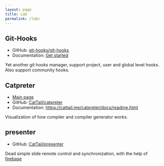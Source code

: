 ```yaml
---
layout: page
title: Lab
permalink: /lab/
---
```


## Git-Hooks

* GitHub: [git-hooks/git-hooks](https://github.com/git-hooks/git-hooks)
* Documentation: [Get started](https://github.com/git-hooks/git-hooks/wiki/Get-Started)

Yet another git hooks manager, support project, user and global level hooks. Also support community hooks.

## Catpreter

* [Main page](https://cattail.me/catpreter/)
* GitHub: [CatTail/catpreter](https://github.com/cattail/catpreter)
* Documentation: https://cattail.me/catpreter/docs/readme.html

Visualization of how compiler and compiler generator works.

## presenter

* GitHub: [CatTail/presenter](https://github.com/CatTail/presenter)

Dead simple slide remote control and synchronization, with the help of [firebase](https://www.firebase.com/)
